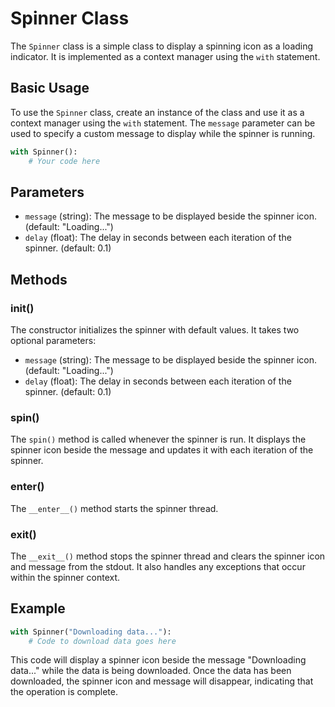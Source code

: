 # Spinner Class

The `Spinner` class is a simple class to display a spinning icon as a loading indicator. It is implemented as a context manager using the `with` statement.

## Basic Usage

To use the `Spinner` class, create an instance of the class and use it as a context manager using the `with` statement. The `message` parameter can be used to specify a custom message to display while the spinner is running.

```python
with Spinner():
    # Your code here
```

## Parameters

- `message` (string): The message to be displayed beside the spinner icon. (default: "Loading...")
- `delay` (float): The delay in seconds between each iteration of the spinner. (default: 0.1)

## Methods

### __init__()

The constructor initializes the spinner with default values. It takes two optional parameters:

- `message` (string): The message to be displayed beside the spinner icon. (default: "Loading...")
- `delay` (float): The delay in seconds between each iteration of the spinner. (default: 0.1)

### spin()

The `spin()` method is called whenever the spinner is run. It displays the spinner icon beside the message and updates it with each iteration of the spinner.

### __enter__()

The `__enter__()` method starts the spinner thread.

### __exit__()

The `__exit__()` method stops the spinner thread and clears the spinner icon and message from the stdout. It also handles any exceptions that occur within the spinner context. 

## Example

```python
with Spinner("Downloading data..."):
    # Code to download data goes here
```

This code will display a spinner icon beside the message "Downloading data..." while the data is being downloaded. Once the data has been downloaded, the spinner icon and message will disappear, indicating that the operation is complete.
